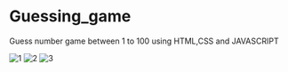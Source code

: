 # Guessing_game
Guess number game between 1 to 100 using HTML,CSS and JAVASCRIPT

![1](https://user-images.githubusercontent.com/83516020/156896017-1816d382-060a-429e-8cd6-d22c54e911cd.png)
![2](https://user-images.githubusercontent.com/83516020/156896581-77be8ae5-c1ec-4903-9a36-ccbba967a519.png)
![3](https://user-images.githubusercontent.com/83516020/156896604-e2927f65-2dc5-476a-8941-8fa566b528c6.png)
